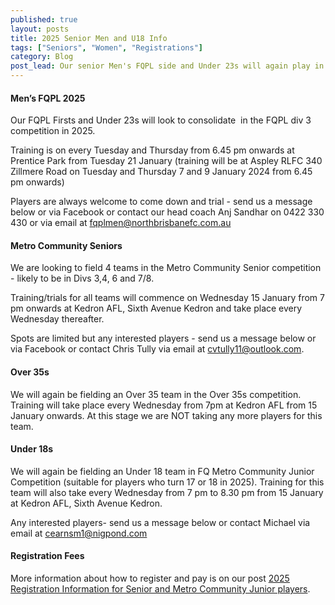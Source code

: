 ```yaml
---
published: true
layout: posts
title: 2025 Senior Men and U18 Info
tags: ["Seniors", "Women", "Registrations"]
category: Blog
post_lead: Our senior Men's FQPL side and Under 23s will again play in the FQPL div 3 competition in 2025. We will also field 4 teams in the Metro Senior Community  competition -  and an Over 35 team. We will also field an Under 18 team in the Metro Junior Community competition. 
---
```


#### Men’s FQPL 2025

Our FQPL Firsts and Under 23s will look to consolidate  in the FQPL div 3 competition in 2025.

Training is on every Tuesday and Thursday from 6.45 pm onwards at Prentice Park from Tuesday 21 January (training will be at Aspley RLFC 340 Zillmere Road on Tuesday and Thursday 7 and 9 January 2024 from 6.45 pm onwards)

Players are always welcome to come down and trial - send us a message below or via Facebook or contact our head coach Anj Sandhar on 0422 330 430 or via email at  [fqplmen@northbrisbanefc.com.au](mailto:fqplmen@northbrisbanefc.com.au)

#### Metro Community Seniors

We are looking to field 4 teams in the Metro Community Senior  competition - likely to be in Divs 3,4, 6 and 7/8.

Training/trials for all teams will commence on Wednesday 15 January from 7 pm onwards at Kedron AFL, Sixth Avenue Kedron and take place every Wednesday thereafter.

Spots are limited but any interested players - send us a message below or via Facebook or contact Chris Tully via email at [cvtully11@outlook.com](mailto:cvtully11@outlook.com).

#### Over 35s

We will again be fielding an Over 35 team in the Over 35s competition. Training will take place every Wednesday from 7pm at Kedron AFL from 15 January onwards. At this stage we are NOT taking any more players for this team.

#### Under 18s

We will again be fielding an Under 18 team in FQ Metro Community Junior Competition (suitable for players who turn 17 or 18 in 2025). Training for this team will also take every Wednesday from 7 pm to 8.30 pm from 15 January at Kedron AFL, Sixth Avenue Kedron.

Any interested players- send us a message below or contact Michael  via email at [cearnsm1@nigpond.com](mailto:cearnsm1@nigpond.com)

#### Registration Fees

More information about how to register and pay is on our post [2025 Registration Information for Senior and Metro Community Junior players](/blog/2024/12/30/registration-info-seniors-and-juniors.html).

